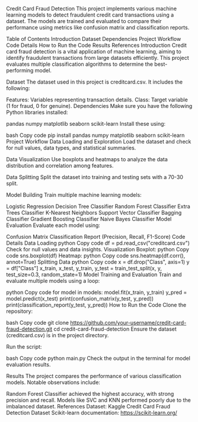Credit Card Fraud Detection
This project implements various machine learning models to detect fraudulent credit card transactions using a dataset. The models are trained and evaluated to compare their performance using metrics like confusion matrix and classification reports.

Table of Contents
Introduction
Dataset
Dependencies
Project Workflow
Code Details
How to Run the Code
Results
References
Introduction
Credit card fraud detection is a vital application of machine learning, aiming to identify fraudulent transactions from large datasets efficiently. This project evaluates multiple classification algorithms to determine the best-performing model.

Dataset
The dataset used in this project is creditcard.csv. It includes the following:

Features: Variables representing transaction details.
Class: Target variable (1 for fraud, 0 for genuine).
Dependencies
Make sure you have the following Python libraries installed:

pandas
numpy
matplotlib
seaborn
scikit-learn
Install these using:

bash
Copy code
pip install pandas numpy matplotlib seaborn scikit-learn
Project Workflow
Data Loading and Exploration
Load the dataset and check for null values, data types, and statistical summaries.

Data Visualization
Use boxplots and heatmaps to analyze the data distribution and correlation among features.

Data Splitting
Split the dataset into training and testing sets with a 70-30 split.

Model Building
Train multiple machine learning models:

Logistic Regression
Decision Tree Classifier
Random Forest Classifier
Extra Trees Classifier
K-Nearest Neighbors
Support Vector Classifier
Bagging Classifier
Gradient Boosting Classifier
Naive Bayes Classifier
Model Evaluation
Evaluate each model using:

Confusion Matrix
Classification Report (Precision, Recall, F1-Score)
Code Details
Data Loading
python
Copy code
df = pd.read_csv("creditcard.csv")
Check for null values and data insights.
Visualization
Boxplot:
python
Copy code
sns.boxplot(df)
Heatmap:
python
Copy code
sns.heatmap(df.corr(), annot=True)
Splitting Data
python
Copy code
x = df.drop("Class", axis=1)
y = df["Class"]
x_train, x_test, y_train, y_test = train_test_split(x, y, test_size=0.3, random_state=1)
Model Training and Evaluation
Train and evaluate multiple models using a loop:

python
Copy code
for model in models:
    model.fit(x_train, y_train)
    y_pred = model.predict(x_test)
    print(confusion_matrix(y_test, y_pred))
    print(classification_report(y_test, y_pred))
How to Run the Code
Clone the repository:

bash
Copy code
git clone https://github.com/your-username/credit-card-fraud-detection.git
cd credit-card-fraud-detection
Ensure the dataset (creditcard.csv) is in the project directory.

Run the script:

bash
Copy code
python main.py
Check the output in the terminal for model evaluation results.

Results
The project compares the performance of various classification models. Notable observations include:

Random Forest Classifier achieved the highest accuracy, with strong precision and recall.
Models like SVC and KNN performed poorly due to the imbalanced dataset.
References
Dataset: Kaggle Credit Card Fraud Detection Dataset
Scikit-learn documentation: https://scikit-learn.org/